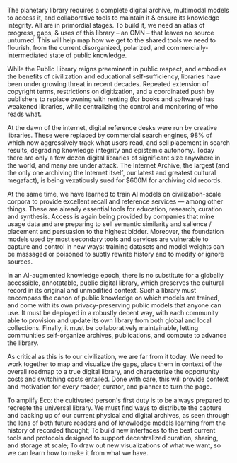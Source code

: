 The planetary library requires a complete digital archive, multimodal models to access it, 
and collaborative tools to maintain it & ensure its knowledge integrity. All are in primordial stages.
To build it, we need an atlas of progress, gaps, & uses of this library – an OMN – that leaves no source unturned.
This will help map how we get to the shared tools we need to flourish, from the current disorganized, polarized, and commercially-intermediated state of public knowledge.  

While the Public Library reigns preeminent in public respect, and embodies the benefits of civilization and educational 
self-sufficiency, libraries have been under growing threat in recent decades. Repeated extension of copyright terms, 
restrictions on digitization, and a coordinated push by publishers to replace owning with renting (for books and software) 
has weakened libraries, while centralizing the control and monitoring of who reads what. 

At the dawn of the internet, digital reference desks were run by creative libraries. These were replaced by 
commercial search engines, 98% of which now aggressively track what users read, and sell placement in search results, 
degrading knowledge integrity and epistemic autonomy. Today there are only a few dozen digital libraries of significant size 
anywhere in the world, and many are under attack. The Internet Archive, the largest (and the only one archiving the Internet 
itself, our latest and greatest cultural megafact), is being vexatiously sued for $600M for archiving old records. 

At the same time, we have learned to train AI models on civilization-scale corpora to provide excellent recall and 
reference services — among other things. These are already essential tools for education, research, curation and synthesis. 
Access is again being provided by companies that mine usage data and are preparing to sell semantic similarity and salience / 
placement and persuasion to the highest bidder. Moreover, the foundation models used by most secondary tools and services 
are vulnerable to capture and control in new ways: training datasets and model weights can be massaged or poisoned to 
subtly rewrite history and to modify or ignore sources.

In an AI-augmented knowledge epoch, there is no substitute for a globally accessible, annotatable, public digital library, 
which preserves the cultural record in its original and unmodified context.  Such a library must encompass the canon of 
public knowledge on which models are trained, and come with its own privacy-preserving public models that anyone can use. 
It must be deployed in a robustly decent way, with each community able to provision and update its own library from both 
global and local collections. Finally, it must be collaboratively maintainable, letting communities self-organize archives, 
publications, and compute to advance the library.

As critical as this is to our civilization, we are far from it today. We need to work together to map and visualize the gaps, 
place them in context of the overall roadmap to a true digital library, and characterize the opportunity costs and 
switching costs entailed.  Done with care, this will provide context and motivation for every reader, curator, and planner to turn the page. 

To amplify Eco: the cultivated person's first duty is to be always prepared to recreate the universal library.
We must find ways to distribute the capture and backing up of our current physical and digital archives, as seen through the lens of both future readers and of knowledge models learning from the history of recorded thought; 
To build new interfaces to the best current tools and protocols designed to support 
decentralized curation, sharing, and storage at scale; 
To draw out new visualizations of what we want, so we can learn how to make it from what we have.
